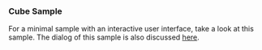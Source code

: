 ### Cube Sample

For a minimal sample with an interactive user interface, take a look at this sample. The dialog of this sample is also discussed [here]().
